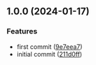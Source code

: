 ## 1.0.0 (2024-01-17)


### Features

* first commit ([9e7eea7](https://gitlab.com/systemsmystery/terraform-modules/terraform-module-alb/commit/9e7eea702b712da99750079cecb4d7dfb4c31b7f))
* initial commit ([211d0ff](https://gitlab.com/systemsmystery/terraform-modules/terraform-module-alb/commit/211d0ff96cccbdb73a91f457f3919c960aa72836))
